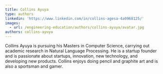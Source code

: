 ```yaml
---
title: Collins Ayuya
type: authors
linkedin: 'https://www.linkedin.com/in/collins-agesa-4a0968125/'
images:
  - url: /engineering-education/authors/collins-ayuya/avatar.jpg
authors: collins-ayuya
---
```

Collins Ayuya is pursuing his Masters in Computer Science, carrying out academic research in Natural Language Processing. He is a startup founder and is passionate about startups, innovation, new technology, and developing new products. Collins enjoys doing pencil and graphite art and is also a sportsman and gamer.

